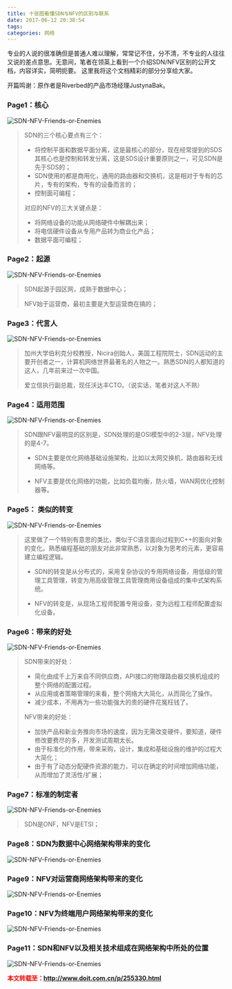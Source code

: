```yaml
---
title: 十张图看懂SDN与NFV的区别与联系
date: 2017-06-12 20:38:54
tags:
categories: 网络
---
```


专业的人说的很准确但是普通人难以理解，常常记不住，分不清，不专业的人往往又说的差点意思。无意间，笔者在领英上看到一个介绍SDN/NFV区别的公开文档，内容详实，简明扼要。 这里我将这个文档精彩的部分分享给大家。

开篇鸣谢：原作者是Riverbed的产品市场经理JustynaBak。


### Page1：核心

![SDN-NFV-Friends-or-Enemies](/images/network/sdn-nfv/SDN-NFV-Friends-or-Enemies-2.jpeg)

> SDN的三个核心要点有三个：
> - 将控制平面和数据平面分离，这是最核心的部分，现在经常提到的SDS其核心也是控制和转发分离，这是SDS设计重要原则之一，可见SDN是先于SDS的；
> - SDN使用的都是商用化，通用的路由器和交换机，这是相对于专有的芯片，专有的架构，专有的设备而言的；
> - 控制面可编程；
> 
> 对应的NFV的三大关键点是：
> - 将网络设备的功能从网络硬件中解耦出来；
> - 将电信硬件设备从专用产品转为商业化产品；
> - 数据平面可编程；


<!-- more -->

### Page2：起源

![SDN-NFV-Friends-or-Enemies](/images/network/sdn-nfv/SDN-NFV-Friends-or-Enemies-3.jpeg)

> SDN起源于园区网，成熟于数据中心；
>
> NFV始于运营商，最初主要是大型运营商在搞的；


### Page3：代言人

![SDN-NFV-Friends-or-Enemies](/images/network/sdn-nfv/SDN-NFV-Friends-or-Enemies-4.jpeg)

> 加州大学伯利克分校教授，Nicira创始人，美国工程院院士，SDN运动的主要开创者之一，计算机网络世界最著名的人物之一。熟悉SDN的人都知道的这人，几年前来过一次中国。
>
> 爱立信执行副总裁，现任沃达丰CTO。（说实话，笔者对这人不熟）


### Page4：适用范围

![SDN-NFV-Friends-or-Enemies](/images/network/sdn-nfv/SDN-NFV-Friends-or-Enemies-5.jpeg)

> SDN跟NFV最明显的区别是，SDN处理的是OSI模型中的2-3层，NFV处理的是4-7。
>
> - SDN主要是优化网络基础设施架构，比如以太网交换机，路由器和无线网络等。
>
> - NFV主要是优化网络的功能，比如负载均衡，防火墙，WAN网优化控制器等。


### Page5： 类似的转变

![SDN-NFV-Friends-or-Enemies](/images/network/sdn-nfv/SDN-NFV-Friends-or-Enemies-6.jpeg)

> 这里做了一个特别有意思的类比，类似于C语言面向过程到C++的面向对象的变化。熟悉编程基础的朋友对此非常熟悉，以对象为思考的元素，更容易建立编程逻辑。
>
> - SDN的转变是从分布式的，采用复杂协议的专用网络设备，用低级的管理工具管理，转变为用高级管理工具管理商用设备组成的集中式架构系统。
>
> - NFV的转变是，从现场工程师配置专用设备，变为远程工程师配置虚拟化设备。


### Page6：带来的好处

![SDN-NFV-Friends-or-Enemies](/images/network/sdn-nfv/SDN-NFV-Friends-or-Enemies-7.jpeg)

> SDN带来的好处：
> - 简化由成千上万来自不同供应商，API接口的物理路由器交换机组成的整个网络的配置过程。
> - 从应用或者策略管理的来看，整个网络大大简化，从而简化了操作。
> - 减少成本，不用再为一些功能强大的贵的硬件花冤枉钱了。
>
> NFV带来的好处：
> - 加快产品和新业务推向市场的速度，因为无需改变硬件，要知道，硬件修改要费尽的多，开发测试周期太长。
> - 由于标准化的作用，带来采购，设计，集成和基础设施的维护的过程大大简化；
> - 由于有了动态分配硬件资源的能力，可以在确定的时间增加网络功能，从而增加了灵活性/扩展；


### Page7：标准的制定者

![SDN-NFV-Friends-or-Enemies](/images/network/sdn-nfv/SDN-NFV-Friends-or-Enemies-8.jpeg)

> SDN是ONF，NFV是ETSI；


### Page8：SDN为数据中心网络架构带来的变化

![SDN-NFV-Friends-or-Enemies](/images/network/sdn-nfv/SDN-NFV-Friends-or-Enemies-9.jpeg)


### Page9：NFV对运营商网络架构带来的变化

![SDN-NFV-Friends-or-Enemies](/images/network/sdn-nfv/SDN-NFV-Friends-or-Enemies-10.jpeg)


### Page10：NFV为终端用户网络架构带来的变化

![SDN-NFV-Friends-or-Enemies](/images/network/sdn-nfv/SDN-NFV-Friends-or-Enemies-11.jpeg)


### Page11：SDN和NFV以及相关技术组成在网络架构中所处的位置

![SDN-NFV-Friends-or-Enemies](/images/network/sdn-nfv/SDN-NFV-Friends-or-Enemies-12.jpeg)


<font color="red"> **本文转载至：http://www.doit.com.cn/p/255330.html** </font>
<br>
